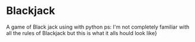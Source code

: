 # Blackjack

A game of Black jack using with python
ps: I'm not completely familiar with all the rules of Blackjack but this is what it alls hould look like}

